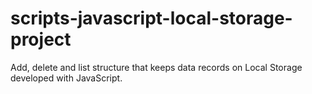 # scripts-javascript-local-storage-project
 Add, delete and list structure that keeps data records on Local Storage developed with JavaScript.
